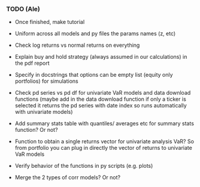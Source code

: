 ### TODO (Ale)

- Once finished, make tutorial

- Uniform across all models and py files the params names (z, etc)

- Check log returns vs normal returns on everything

- Explain buy and hold strategy (always assumed in our calculations) in the pdf report

- Specify in docstrings that options can be empty list (equity only portfolios) for simulations

- Check pd series vs pd df for univariate VaR models and data download functions (maybe add in the data download function if only a ticker is selected it returns the pd series with date index so runs automatically with univariate models)

- Add summary stats table with quantiles/ averages etc for summary stats function? Or not?

- Function to obtain a single returns vector for univariate analysis VaR? So from portfolio you can plug in directly the vector of returns to univariate VaR models

- Verify behavior of the functions in py scripts (e.g. plots)

- Merge the 2 types of corr models? Or not?